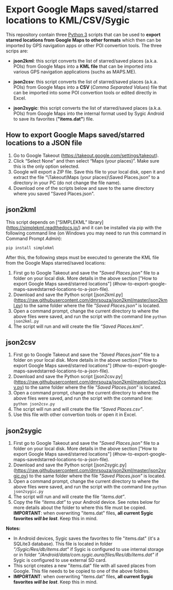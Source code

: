 # Export Google Maps saved/starred locations to KML/CSV/Sygic

This repository contain three [Python 3](https://www.python.org/downloads/) scripts that can be used to **export starred locations from Google Maps to other formats** which then can be imported by GPS navigation apps or other POI convertion tools. The three scrips are:

* **json2kml**: this script converts the list of starred/saved places (a.k.a. POIs) from Google Maps into a **KML file** that can be imported into various GPS navigation applications (suchs as MAPS.ME).

* **json2csv**: this script converts the list of starred/saved places (a.k.a. POIs) from Google Maps into a **CSV** (*Comma Separated Values*) file that can be imported into some POI convertion tools or edited directly in Excel.

* **json2sygic**: this script converts the list of starred/saved places (a.k.a. POIs) from Google Maps into the internal format used by Sygic Android to save its favorites (**"items.dat"**) file.

## How to export Google Maps saved/starred locations to a JSON file

1.	Go to Google Takeout (https://takeout.google.com/settings/takeout). 
2.	Click “Select None” and then select “Maps (your places)”. Make sure this is the only option selected.
3.	Google will export a ZIP file. Save this file to your local disk, open it and extract the file “\Takeout\Maps (your places)\Saved Places.json” to a directory in your PC (do not change the file name).
4.	Download one of the scripts below and save to the same directory where you saved "Saved Places.json".

## json2kml

This script depends on [“SIMPLEKML” library] (https://simplekml.readthedocs.io/) and it can be installed via pip with the following command line (on Windows you may need to run this command in Command Prompt _Admin_):
```
pip install simplekml
```
After this, the following steps must be executed to generate the KML file from the Google Maps starred/saved locations:

1. First go to Google Takeout and save the _"Saved Places.json"_ file to a folder on your local disk. More details in the above section ["How to export Google Maps saved/starred locations"] (#how-to-export-google-maps-savedstarred-locations-to-a-json-file).
2. Download and save the Python script [json2kml.py] (https://raw.githubusercontent.com/dmrsouza/json2kml/master/json2kml.py) to the same folder where the file _"Saved Places.json"_ is located.
3. Open a command prompt, change the current directory to where the above files were saved, and run the script with the command line `python json2kml.py`
4.	The script will run and will create the file _“Saved Places.kml”_.

## json2csv

1. First go to Google Takeout and save the _"Saved Places.json"_ file to a folder on your local disk. More details in the above section ["How to export Google Maps saved/starred locations"] (#how-to-export-google-maps-savedstarred-locations-to-a-json-file).
2. Download and save the Python script [json2csv.py] (https://raw.githubusercontent.com/dmrsouza/json2kml/master/json2csv.py) to the same folder where the file _"Saved Places.json"_ is located.
3. Open a command prompt, change the current directory to where the above files were saved, and run the script with the command line: `python json2csv.py`
4. The script will run and will create the file _“Saved Places.csv”_.
5. Use this file with other convertion tools or open it in Excel.

## json2sygic

1. First go to Google Takeout and save the _"Saved Places.json"_ file to a folder on your local disk. More details in the above section ["How to export Google Maps saved/starred locations"] (#how-to-export-google-maps-savedstarred-locations-to-a-json-file).
2. Download and save the Python script [json2sygic.py] (https://raw.githubusercontent.com/dmrsouza/json2kml/master/json2sygic.py) to the same folder where the file _"Saved Places.json"_ is located.
3. Open a command prompt, change the current directory to where the above files were saved, and run the script with the command line `python json2sygic.py`
4. The script will run and will create the file _“items.dat”_.
5. Copy the file _“items.dat”_ to your Android device. See notes below for more details about the folder to where this file must be copied. **IMPORTANT**: when overwriting "items.dat" files, **all current Sygic favorites _will be lost_**. Keep this in mind.

**Notes:**

* In Android devices, Sygic saves the favorites to file "items.dat" (it's a SQLite3 database). This file is located in folder _"/Sygic/Res/db/items.dat"_ if Sygic is configured to use internal storage or in folder _"/Android/data/com.sygic.aura/files/Res/db/items.dat"_ if Sygic is configured to use external SD card.
* This script creates a new "items.dat" file with all saved places from Google. This file needs to be copied to one of the above foldres.
* **IMPORTANT**: when overwriting "items.dat" files, **all current Sygic favorites _will be lost_**. Keep this in mind.
